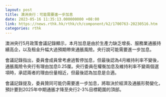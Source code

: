 ```yaml
---
layout: post
title: 澳洲央行：可能需要進一步加息
date: 2023-05-16 11:35:13.000000000 +08:00
link: https://news.rthk.hk/rthk/ch/component/k2/1700763-20230516.htm
categories: rthk
---
```


澳洲央行5月政策會議記錄顯示，本月加息是由於生產力缺乏增長、服務業通脹持續高企，以及租金升幅大過預期帶來通脹風險。央行說可能需要進一步加息。

會議記錄指出，委員會成員曾考慮過暫停加息，但最後認為4月維持利率不變後，通脹風險令央行有理由加息0.25厘。央行委員在權衡加息及維持利率不變兩個選項時，承認兩者的理由份量相近，但最後認為加息是合適。

會議記錄提及，委員贊同可能仍需要進一步加息，將取決於經濟及通脹形勢變化，預計要到2025年中期通脹才降至央行2-3%目標範圍的頂部。

